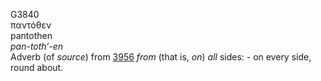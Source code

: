 <body>
  <p>G3840<br>  παντόθεν  <br> pantothen  <br><i>pan-toth‘-en </i><br>Adverb (of <i>source</i>) from <a href="g3956.htm">3956</a>  <i>from</i> (that is, <i>on</i>) <i>all</i> sides: - on every side, round about.<br></p>
 </body>